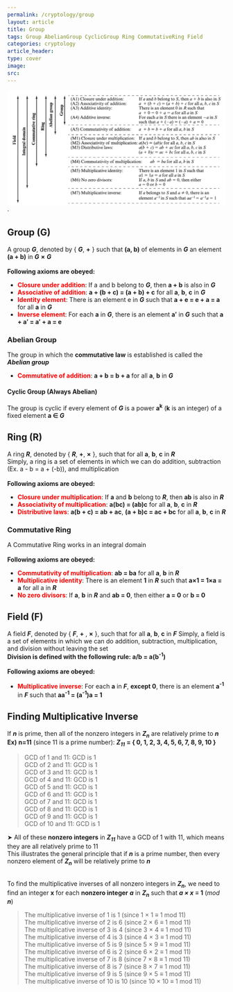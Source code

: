 ```yaml
---
permalink: /cryptology/group
layout: article
title: Group
tags: Group AbelianGroup CyclicGroup Ring CommutativeRing Field 
categories: cryptology
article_header:
type: cover
image:
src:
---
```


![BST](/assets/images/cryptology/group.png)         
·

## Group (G)
A group ***G***, denoted by { ***G***, **+** } such that **(a, b)** of elements in ***G*** an element **(a + b)** in ***G*** **×** ***G*** 
<br>    
**Following axioms are obeyed:**  
- <span style="color:red">**Closure under addition**</span>: If a and b belong to ***G***, then **a + b** is also in ***G***
- <span style="color:red">**Associative of addition**</span>: **a + (b + c) = (a + b) + c** for all **a**, **b**, **c** in ***G***
- <span style="color:red">**Identity element**</span>: There is an element e in ***G*** such that **a + e = e + a = a** for all **a** in ***G***
- <span style="color:red">**Inverse element**</span>: For each **a** in ***G***, there is an element **a′** in ***G*** such that **a + a′ = a′ + a = e**


### Abelian Group
The group in which the **commutative law** is established is called the ***Abelian group***   
- <span style="color:red">**Commutative of addition**</span>: **a + b = b + a** for all **a**, **b** in ***G***


#### Cyclic Group (Always Abelian)
The group is cyclic if every element of ***G*** is a power **a<sup>k</sup>** (**k** is an integer) 
of a fixed element **a ∈** ***G***
  

## Ring (R)
A ring ***R***, denoted by { ***R***, **+**, **×** }, such that for all **a**, **b**, **c** in ***R***   
Simply, a ring is a set of elements in which we can do addition, subtraction (Ex. a - b = a + (-b)), 
and multiplication        
<br>
**Following axioms are obeyed:**   
- <span style="color:red">**Closure under multiplication**</span>: If **a** and **b** belong to ***R***, then **ab** is also in ***R***   
- <span style="color:red">**Associativity of multiplication**</span>: **a(bc) = (ab)c** for all **a**, **b**, **c** in ***R***  
- <span style="color:red">**Distributive laws**</span>: **a(b + c) = ab + ac**, **(a + b)c = ac + bc** for all **a**, **b**, **c** in ***R*** 


### Commutative Ring
A Commutative Ring works in an integral domain   
<br>
**Following axioms are obeyed:**   
- <span style="color:red">**Commutativity of multiplication**</span>: **ab = ba** for all **a**, **b** in ***R***
- <span style="color:red">**Multiplicative identity**</span>: There is an element **1** in ***R*** such that **a×1 = 1×a = a** for all a in ***R***
- <span style="color:red">**No zero divisors**</span>: If **a**, **b** in ***R*** and **ab = 0**, then either **a = 0** or **b = 0**


## Field (F)
A field ***F***, denoted by { ***F***, **+** , **×** }, such that for all **a**, **b**, **c** in ***F***
Simply, a field is a set of elements in which we can do addition, subtraction, multiplication, and division without 
leaving the set   
**Division is defined with the following rule: a/b = a(b<sup>-1</sup>)**   
<br> 
**Following axioms are obeyed:**
- <span style="color:red">**Multiplicative inverse**</span>: For each **a** in ***F***, **except 0**, there is an element **a<sup>-1</sup>** in ***F*** such that **aa<sup>-1</sup> = (a<sup>-1</sup>)a = 1**


##  Finding Multiplicative Inverse
If ***n*** is prime, then all of the nonzero integers in ***Z<sub>n</sub>*** are relatively prime to ***n***   
**Ex)**
**n=11** (since 11 is a prime number): ***Z<sub>11</sub>*** **= { 0, 1, 2, 3, 4, 5, 6, 7, 8, 9, 10 }**   
>GCD of 1 and 11: GCD is 1<br>
>GCD of 2 and 11: GCD is 1<br>
>GCD of 3 and 11: GCD is 1<br>
>GCD of 4 and 11: GCD is 1<br>
>GCD of 5 and 11: GCD is 1<br>
>GCD of 6 and 11: GCD is 1<br>
>GCD of 7 and 11: GCD is 1<br>
>GCD of 8 and 11: GCD is 1<br>
>GCD of 9 and 11: GCD is 1<br>
>GCD of 10 and 11: GCD is 1<br>

➤ All of these **nonzero integers** in  ***Z<sub>11</sub>*** have a GCD of 1 with 11, which means they are all relatively prime to 11       
This illustrates the general principle that if ***n*** is a prime number, then every nonzero element of ***Z<sub>n</sub>*** will be relatively prime to ***n***   
<br>


To find the multiplicative inverses of all nonzero integers in ***Z<sub>n</sub>***, we need to find an integer **x** 
for each **nonzero integer** ***a*** in ***Z<sub>n</sub>*** such that ***a × x*** ≡ **1** (*mod* ***n***)
>The multiplicative inverse of 1 is 1 (since 1 × 1 ≡ 1 mod 11)<br>
>The multiplicative inverse of 2 is 6 (since 2 × 6 ≡ 1 mod 11)<br>
>The multiplicative inverse of 3 is 4 (since 3 × 4 ≡ 1 mod 11)<br>
>The multiplicative inverse of 4 is 3 (since 4 × 3 ≡ 1 mod 11)<br>
>The multiplicative inverse of 5 is 9 (since 5 × 9 ≡ 1 mod 11)<br>
>The multiplicative inverse of 6 is 2 (since 6 × 2 ≡ 1 mod 11)<br>
>The multiplicative inverse of 7 is 8 (since 7 × 8 ≡ 1 mod 11)<br>
>The multiplicative inverse of 8 is 7 (since 8 × 7 ≡ 1 mod 11)<br>
>The multiplicative inverse of 9 is 5 (since 9 × 5 ≡ 1 mod 11)<br>
>The multiplicative inverse of 10 is 10 (since 10 × 10 ≡ 1 mod 11)<br> 


##